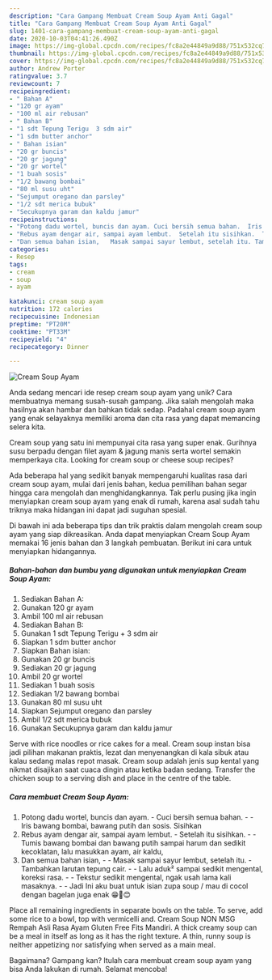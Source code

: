 ```yaml
---
description: "Cara Gampang Membuat Cream Soup Ayam Anti Gagal"
title: "Cara Gampang Membuat Cream Soup Ayam Anti Gagal"
slug: 1401-cara-gampang-membuat-cream-soup-ayam-anti-gagal
date: 2020-10-03T04:41:26.490Z
image: https://img-global.cpcdn.com/recipes/fc8a2e44849a9d88/751x532cq70/cream-soup-ayam-foto-resep-utama.jpg
thumbnail: https://img-global.cpcdn.com/recipes/fc8a2e44849a9d88/751x532cq70/cream-soup-ayam-foto-resep-utama.jpg
cover: https://img-global.cpcdn.com/recipes/fc8a2e44849a9d88/751x532cq70/cream-soup-ayam-foto-resep-utama.jpg
author: Andrew Porter
ratingvalue: 3.7
reviewcount: 7
recipeingredient:
- " Bahan A"
- "120 gr ayam"
- "100 ml air rebusan"
- " Bahan B"
- "1 sdt Tepung Terigu  3 sdm air"
- "1 sdm butter anchor"
- " Bahan isian"
- "20 gr buncis"
- "20 gr jagung"
- "20 gr wortel"
- "1 buah sosis"
- "1/2 bawang bombai"
- "80 ml susu uht"
- "Sejumput oregano dan parsley"
- "1/2 sdt merica bubuk"
- "Secukupnya garam dan kaldu jamur"
recipeinstructions:
- "Potong dadu wortel, buncis dan ayam. Cuci bersih semua bahan.  Iris bawang bombai, bawang putih dan sosis. Sisihkan"
- "Rebus ayam dengar air, sampai ayam lembut.  Setelah itu sisihkan.  Tumis bawang bombai dan bawang putih sampai harum dan sedikit kecoklatan, lalu masukkan ayam, air kaldu,"
- "Dan semua bahan isian,   Masak sampai sayur lembut, setelah itu. Tambahkan larutan tepung cair.  Lalu aduk² sampai sedikit mengental, koreksi rasa.   Tekstur sedikit mengental, ngak usah lama kali masaknya.   Jadi Ini aku buat untuk isian zupa soup / mau di cocol dengan bagelan juga enak 😁🤗😊"
categories:
- Resep
tags:
- cream
- soup
- ayam

katakunci: cream soup ayam 
nutrition: 172 calories
recipecuisine: Indonesian
preptime: "PT20M"
cooktime: "PT33M"
recipeyield: "4"
recipecategory: Dinner

---
```



![Cream Soup Ayam](https://img-global.cpcdn.com/recipes/fc8a2e44849a9d88/751x532cq70/cream-soup-ayam-foto-resep-utama.jpg)

Anda sedang mencari ide resep cream soup ayam yang unik? Cara membuatnya memang susah-susah gampang. Jika salah mengolah maka hasilnya akan hambar dan bahkan tidak sedap. Padahal cream soup ayam yang enak selayaknya memiliki aroma dan cita rasa yang dapat memancing selera kita.

Cream soup yang satu ini mempunyai cita rasa yang super enak. Gurihnya susu berpadu dengan filet ayam &amp; jagung manis serta wortel semakin memperkaya cita. Looking for cream soup or cheese soup recipes?

Ada beberapa hal yang sedikit banyak mempengaruhi kualitas rasa dari cream soup ayam, mulai dari jenis bahan, kedua pemilihan bahan segar hingga cara mengolah dan menghidangkannya. Tak perlu pusing jika ingin menyiapkan cream soup ayam yang enak di rumah, karena asal sudah tahu triknya maka hidangan ini dapat jadi suguhan spesial.


Di bawah ini ada beberapa tips dan trik praktis dalam mengolah cream soup ayam yang siap dikreasikan. Anda dapat menyiapkan Cream Soup Ayam memakai 16 jenis bahan dan 3 langkah pembuatan. Berikut ini cara untuk menyiapkan hidangannya.

<!--inarticleads1-->

##### Bahan-bahan dan bumbu yang digunakan untuk menyiapkan Cream Soup Ayam:

1. Sediakan  Bahan A:
1. Gunakan 120 gr ayam
1. Ambil 100 ml air rebusan
1. Sediakan  Bahan B:
1. Gunakan 1 sdt Tepung Terigu + 3 sdm air
1. Siapkan 1 sdm butter anchor
1. Siapkan  Bahan isian:
1. Gunakan 20 gr buncis
1. Sediakan 20 gr jagung
1. Ambil 20 gr wortel
1. Sediakan 1 buah sosis
1. Sediakan 1/2 bawang bombai
1. Gunakan 80 ml susu uht
1. Siapkan Sejumput oregano dan parsley
1. Ambil 1/2 sdt merica bubuk
1. Gunakan Secukupnya garam dan kaldu jamur


Serve with rice noodles or rice cakes for a meal. Cream soup instan bisa jadi pilihan makanan praktis, lezat dan menyenangkan di kala sibuk atau kalau sedang malas repot masak. Cream soup adalah jenis sup kental yang nikmat disajikan saat cuaca dingin atau ketika badan sedang. Transfer the chicken soup to a serving dish and place in the centre of the table. 

<!--inarticleads2-->

##### Cara membuat Cream Soup Ayam:

1. Potong dadu wortel, buncis dan ayam. - Cuci bersih semua bahan. -  - Iris bawang bombai, bawang putih dan sosis. Sisihkan
1. Rebus ayam dengar air, sampai ayam lembut.  - Setelah itu sisihkan. -  - Tumis bawang bombai dan bawang putih sampai harum dan sedikit kecoklatan, lalu masukkan ayam, air kaldu,
1. Dan semua bahan isian,  -  - Masak sampai sayur lembut, setelah itu. - Tambahkan larutan tepung cair. -  - Lalu aduk² sampai sedikit mengental, koreksi rasa.  -  - Tekstur sedikit mengental, ngak usah lama kali masaknya.  -  - Jadi Ini aku buat untuk isian zupa soup / mau di cocol dengan bagelan juga enak 😁🤗😊


Place all remaining ingredients in separate bowls on the table. To serve, add some rice to a bowl, top with vermicelli and. Cream Soup NON MSG Rempah Asli Rasa Ayam Gluten Free Fits Mandiri. A thick creamy soup can be a meal in itself as long as it has the right texture. A thin, runny soup is neither appetizing nor satisfying when served as a main meal. 

Bagaimana? Gampang kan? Itulah cara membuat cream soup ayam yang bisa Anda lakukan di rumah. Selamat mencoba!
